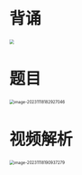 # 背诵

<img src="https://cvp.oss-cn-shanghai.aliyuncs.com/picgo/202311182046641.png" style="zoom:50%;" />



# 题目

<img src="https://cvp.oss-cn-shanghai.aliyuncs.com/picgo/202311181829186.png" alt="image-20231118182927046" style="zoom:50%;" />



# 视频解析

<img src="https://cvp.oss-cn-shanghai.aliyuncs.com/picgo/202311181909492.png" alt="image-20231118190937279" style="zoom:50%;" />

